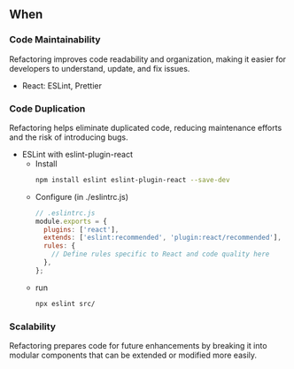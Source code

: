 ## When

### Code Maintainability

Refactoring improves code readability and organization, making it easier for developers to understand, update, and fix issues.

* React: ESLint, Prettier

### Code Duplication

Refactoring helps eliminate duplicated code, reducing maintenance efforts and the risk of introducing bugs.

* ESLint with eslint-plugin-react
  * Install
    ```bash
    npm install eslint eslint-plugin-react --save-dev
    ```
  * Configure (in ./eslintrc.js)
    ```js
    // .eslintrc.js
    module.exports = {
      plugins: ['react'],
      extends: ['eslint:recommended', 'plugin:react/recommended'],
      rules: {
        // Define rules specific to React and code quality here
      },
    };
    ```
  * run
    ```bash
    npx eslint src/
    ```

### Scalability

Refactoring prepares code for future enhancements by breaking it into modular components that can be extended or modified more easily.
